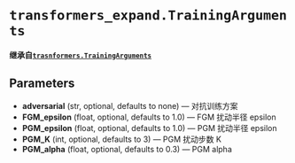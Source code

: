 # `transformers_expand.TrainingArguments`
**继承自[`trasnformers.TrainingArguments`](https://huggingface.co/docs/transformers/v4.24.0/en/main_classes/trainer#transformers.TrainingArguments)**
## Parameters
* **adversarial** (str, optional, defaults to none) — 对抗训练方案
* **FGM_epsilon** (float, optional, defaults to 1.0) — FGM 扰动半径 epsilon
* **PGM_epsilon** (float, optional, defaults to 1.0) — PGM 扰动半径 epsilon
* **PGM_K** (int, optional, defaults to 3) — PGM 扰动步数 K 
* **PGM_alpha** (float, optional, defaults to 0.3) — PGM alpha

